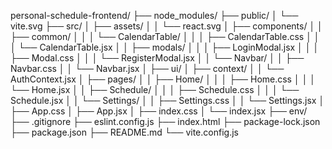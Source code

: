 personal-schedule-frontend/
├── node_modules/
├── public/
│   └── vite.svg
├── src/
│   ├── assets/
│   │   └── react.svg
│   ├── components/
│   │   ├── common/
│   │   │   └── CalendarTable/
│   │   │       ├── CalendarTable.css
│   │   │       └── CalendarTable.jsx
│   │   ├── modals/
│   │   │   ├── LoginModal.jsx
│   │   │   ├── Modal.css
│   │   │   └── RegisterModal.jsx
│   │   └── Navbar/
│   │       ├── Navbar.css
│   │       └── Navbar.jsx
│   ├── ui/
│   ├── context/
│   │   └── AuthContext.jsx
│   ├── pages/
│   │   ├── Home/
│   │   │   ├── Home.css
│   │   │   └── Home.jsx
│   │   ├── Schedule/
│   │   │   ├── Schedule.css
│   │   │   └── Schedule.jsx
│   │   └── Settings/
│   │       ├── Settings.css
│   │       └── Settings.jsx
│   ├── App.css
│   ├── App.jsx
│   ├── index.css
│   └── index.jsx
├── env/
├── .gitignore
├── eslint.config.js
├── index.html
├── package-lock.json
├── package.json
├── README.md
└── vite.config.js